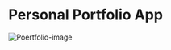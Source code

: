 # Personal Portfolio App
![Poertfolio-image](https://user-images.githubusercontent.com/65338764/125766602-d41809b7-8204-4c0b-ad7a-87154d31f263.png)
